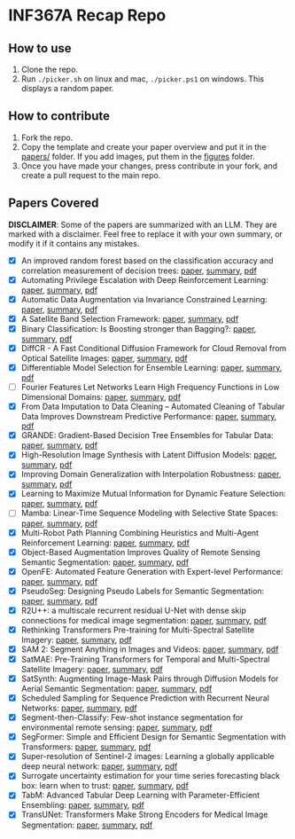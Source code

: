 # INF367A Recap Repo


## How to use

1. Clone the repo.
2. Run `./picker.sh` on linux and mac, `./picker.ps1` on windows. This displays a random paper.


## How to contribute

1. Fork the repo.
2. Copy the template and create your paper overview and 
put it in the [papers/](./papers/) folder. If you add images, 
put them in the [figures](./papers/figures/) folder.
3. Once you have made your changes, 
press contribute in your fork, and create a pull request
to the main repo.


## Papers Covered

__DISCLAIMER__: Some of the papers are summarized with an LLM. 
They are marked with a disclaimer. Feel free to replace it with your own summary, or modify it 
if it contains any mistakes.

- [x] An improved random forest based on the classification accuracy and correlation measurement of decision trees: [paper](https://www.sciencedirect.com/science/article/pii/S0957417423020511), [summary](./papers/improved_random_forest.md), [pdf](./pdfs/improved_random_forest.pdf)
- [x] Automating Privilege Escalation with Deep Reinforcement Learning: [paper](https://dl.acm.org/doi/abs/10.1145/3474369.3486877), [summary](./papers/automatic_privilege_escalation.md), [pdf](./pdfs/automatic_privilege_escalation.pdf)
- [x] Automatic Data Augmentation via Invariance Constrained Learning: [paper](https://arxiv.org/abs/2209.15031), [summary](./papers/automatic_data_augmentation_via_invariance_constrained_learning.md), [pdf](./pdfs/automatic_data_augmentation_via_invariance_constrained_learning.pdf)
- [x] A Satellite Band Selection Framework: [paper](https://arxiv.org/abs/2404.02659), [summary](./papers/satellite_band_selection_framework.md), [pdf](./pdfs/satellite_band_selection_framework.pdf)
- [x] Binary Classification: Is Boosting stronger than Bagging?: [paper](https://arxiv.org/abs/2410.19200), [summary](./papers/is_boosting_stronger_than_bagging.md), [pdf](./pdfs/is_boosting_stronger_than_bagging.pdf)
- [x] DiffCR - A Fast Conditional Diffusion Framework for Cloud Removal from Optical Satellite Images: [paper](https://ieeexplore.ieee.org/document/10436560), [summary](./papers/diffCR.md), [pdf](./pdfs/diffCR.pdf)
- [x] Differentiable Model Selection for Ensemble Learning: [paper](https://arxiv.org/abs/2211.00251), [summary](./papers/differentiable_model_selection_for_ensemble_learning.md), [pdf](./pdfs/differentiable_model_selection_for_ensemble_learning.pdf)
- [ ] Fourier Features Let Networks Learn High Frequency Functions in Low Dimensional Domains: [paper](https://proceedings.neurips.cc/paper_files/paper/2020/file/55053683268957697aa39fba6f231c68-Paper.pdf), [summary](), [pdf]()
- [x] From Data Imputation to Data Cleaning – Automated Cleaning of Tabular Data Improves Downstream Predictive Performance: [paper](https://proceedings.mlr.press/v238/jager24a/jager24a.pdf), [summary](./papers/automated_cleaning_of_tabular_data.md), [pdf](./pdfs/automated_cleaning_of_tabular_data.pdf)
- [x] GRANDE: Gradient-Based Decision Tree Ensembles for Tabular Data: [paper](https://arxiv.org/abs/2309.17130), [summary](./papers/GRANDE.md), [pdf](./pdfs/GRANDE.pdf)
- [x] High-Resolution Image Synthesis with Latent Diffusion Models: [paper](https://openaccess.thecvf.com/content/CVPR2022/papers/Rombach_High-Resolution_Image_Synthesis_With_Latent_Diffusion_Models_CVPR_2022_paper.pdf), [summary](./papers/high_resolution_image_sythesis.md), [pdf](./pdfs/high_resolution_image_sythesis.pdf)
- [x] Improving Domain Generalization with Interpolation Robustness: [paper](https://openreview.net/pdf?id=Yl_4LpR_3Z), [summary](./papers/improving_domain_generalization.md), [pdf](./pdfs/improving_domain_generalization.pdf)
- [x] Learning to Maximize Mutual Information for Dynamic Feature Selection: [paper](https://proceedings.mlr.press/v202/covert23a/covert23a.pdf), [summary](./papers/maximize_mutual_information.md), [pdf](./pdfs/maximize_mutual_information.pdf)
- [ ] Mamba: Linear-Time Sequence Modeling with Selective State Spaces: [paper](https://arxiv.org/abs/2312.00752), [summary](), [pdf]()
- [x] Multi-Robot Path Planning Combining Heuristics and Multi-Agent Reinforcement Learning: [paper](https://arxiv.org/abs/2306.01270), [summary](./papers/multi_robot_path_planning.md), [pdf](./pdfs/multi_robot_path_planning.pdf)
- [x] Object-Based Augmentation Improves Quality of Remote Sensing Semantic Segmentation: [paper](https://arxiv.org/abs/2105.05516), [summary](./papers/object_based_augmentation.md), [pdf](./pdfs/object_based_augmentation.pdf)
- [x] OpenFE: Automated Feature Generation with Expert-level Performance: [paper](https://arxiv.org/abs/2211.12507), [summary](./papers/OpenFE.md), [pdf](./pdfs/OpenFE.pdf)
- [x] PseudoSeg: Designing Pseudo Labels for Semantic Segmentation: [paper](https://arxiv.org/abs/2010.09713), [summary](./papers/PseudoSeg.md), [pdf](./pdfs/PseudoSeg.pdf)
- [x] R2U++: a multiscale recurrent residual U-Net with dense skip connections for medical image segmentation: [paper](https://link.springer.com/content/pdf/10.1007/s00521-022-07419-7.pdf), [summary](./papers/r2u++.md), [pdf](./pdfs/r2u++.pdf)
- [x] Rethinking Transformers Pre-training for Multi-Spectral Satellite Imagery: [paper](https://arxiv.org/abs/2403.05419), [summary](./papers/SatMAE++.md), [pdf](./pdfs/SatMAE++.pdf)
- [x] SAM 2: Segment Anything in Images and Videos: [paper](https://arxiv.org/abs/2408.00714), [summary](./papers/SAM2.md), [pdf](./pdfs/SAM2.pdf)
- [x] SatMAE: Pre-Training Transformers for Temporal and Multi-Spectral Satellite Imagery: [paper](https://proceedings.neurips.cc/paper_files/paper/2022/file/01c561df365429f33fcd7a7faa44c985-Paper-Conference.pdf), [summary](./papers/SatMAE.md), [pdf](./pdfs/SatMAE.pdf)
- [x] SatSynth: Augmenting Image-Mask Pairs through Diffusion Models for Aerial Semantic Segmentation: [paper](https://arxiv.org/abs/2403.16605), [summary](./papers/SatSynth.md), [pdf](./pdfs/SatSynth.pdf)
- [x] Scheduled Sampling for Sequence Prediction with Recurrent Neural Networks: [paper](https://arxiv.org/abs/1506.03099), [summary](./papers/scheduled_sampling_for_sequence_prediction.md), [pdf](./pdfs/scheduled_sampling_for_sequence_prediction.pdf)
- [x] Segment-then-Classify: Few-shot instance segmentation for environmental remote sensing: [paper](https://www.climatechange.ai/papers/neurips2023/53), [summary](./papers/segment_then_classify.md), [pdf](./pdfs/segment_then_classify.pdf)
- [x] SegFormer: Simple and Efficient Design for Semantic Segmentation with Transformers: [paper](https://arxiv.org/abs/2105.15203), [summary](./papers/segformer.md), [pdf](./pdfs/segformer.pdf)
- [x] Super-resolution of Sentinel-2 images: Learning a globally applicable deep neural network: [paper](https://www.sciencedirect.com/science/article/pii/S0924271618302636), [summary](./papers/super_resolution.md), [pdf](./pdfs/super_resolution.pdf)
- [x] Surrogate uncertainty estimation for your time series forecasting black box: learn when to trust: [paper](https://ieeexplore.ieee.org/iel7/10411504/10411508/10411608.pdf), [summary](./papers/surrogate_uncertainty_model.md), [pdf](./pdfs/surrogate_uncertainty_model.pdf)
- [x] TabM: Advanced Tabular Deep Learning with Parameter-Efficient Ensembling: [paper](https://openreview.net/forum?id=Sd4wYYOhmY), [summary](./papers/TABM-README.md), [pdf](./pdfs/TABM-README.pdf)
- [x] TransUNet: Transformers Make Strong Encoders for Medical Image Segmentation: [paper](https://arxiv.org/abs/2102.04306), [summary](./papers/TransUNet.md), [pdf](./pdfs/TransUNet.pdf)
